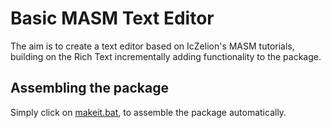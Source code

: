 # Basic MASM Text Editor
The aim is to create a text editor based on IcZelion's MASM tutorials, building on the Rich Text incrementally adding functionality to the package.

## Assembling the package
Simply click on [makeit.bat](makeit.bat), to assemble the package automatically.